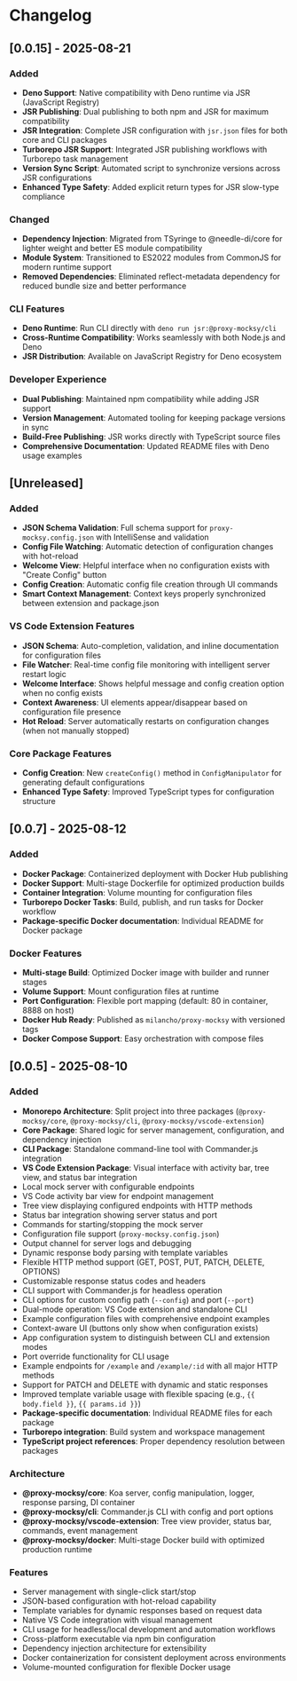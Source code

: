 # Changelog

## [0.0.15] - 2025-08-21

### Added
- **Deno Support**: Native compatibility with Deno runtime via JSR (JavaScript Registry)
- **JSR Publishing**: Dual publishing to both npm and JSR for maximum compatibility
- **JSR Integration**: Complete JSR configuration with `jsr.json` files for both core and CLI packages
- **Turborepo JSR Support**: Integrated JSR publishing workflows with Turborepo task management
- **Version Sync Script**: Automated script to synchronize versions across JSR configurations
- **Enhanced Type Safety**: Added explicit return types for JSR slow-type compliance

### Changed
- **Dependency Injection**: Migrated from TSyringe to @needle-di/core for lighter weight and better ES module compatibility
- **Module System**: Transitioned to ES2022 modules from CommonJS for modern runtime support
- **Removed Dependencies**: Eliminated reflect-metadata dependency for reduced bundle size and better performance

### CLI Features
- **Deno Runtime**: Run CLI directly with `deno run jsr:@proxy-mocksy/cli`
- **Cross-Runtime Compatibility**: Works seamlessly with both Node.js and Deno
- **JSR Distribution**: Available on JavaScript Registry for Deno ecosystem

### Developer Experience
- **Dual Publishing**: Maintained npm compatibility while adding JSR support
- **Version Management**: Automated tooling for keeping package versions in sync
- **Build-Free Publishing**: JSR works directly with TypeScript source files
- **Comprehensive Documentation**: Updated README files with Deno usage examples

## [Unreleased]

### Added
- **JSON Schema Validation**: Full schema support for `proxy-mocksy.config.json` with IntelliSense and validation
- **Config File Watching**: Automatic detection of configuration changes with hot-reload
- **Welcome View**: Helpful interface when no configuration exists with "Create Config" button
- **Config Creation**: Automatic config file creation through UI commands
- **Smart Context Management**: Context keys properly synchronized between extension and package.json

### VS Code Extension Features
- **JSON Schema**: Auto-completion, validation, and inline documentation for configuration files
- **File Watcher**: Real-time config file monitoring with intelligent server restart logic
- **Welcome Interface**: Shows helpful message and config creation option when no config exists
- **Context Awareness**: UI elements appear/disappear based on configuration file presence
- **Hot Reload**: Server automatically restarts on configuration changes (when not manually stopped)

### Core Package Features
- **Config Creation**: New `createConfig()` method in `ConfigManipulator` for generating default configurations
- **Enhanced Type Safety**: Improved TypeScript types for configuration structure

## [0.0.7] - 2025-08-12

### Added
- **Docker Package**: Containerized deployment with Docker Hub publishing
- **Docker Support**: Multi-stage Dockerfile for optimized production builds
- **Container Integration**: Volume mounting for configuration files
- **Turborepo Docker Tasks**: Build, publish, and run tasks for Docker workflow
- **Package-specific Docker documentation**: Individual README for Docker package

### Docker Features
- **Multi-stage Build**: Optimized Docker image with builder and runner stages
- **Volume Support**: Mount configuration files at runtime
- **Port Configuration**: Flexible port mapping (default: 80 in container, 8888 on host)
- **Docker Hub Ready**: Published as `milancho/proxy-mocksy` with versioned tags
- **Docker Compose Support**: Easy orchestration with compose files

## [0.0.5] - 2025-08-10

### Added
- **Monorepo Architecture**: Split project into three packages (`@proxy-mocksy/core`, `@proxy-mocksy/cli`, `@proxy-mocksy/vscode-extension`)
- **Core Package**: Shared logic for server management, configuration, and dependency injection
- **CLI Package**: Standalone command-line tool with Commander.js integration
- **VS Code Extension Package**: Visual interface with activity bar, tree view, and status bar integration
- Local mock server with configurable endpoints
- VS Code activity bar view for endpoint management
- Tree view displaying configured endpoints with HTTP methods
- Status bar integration showing server status and port
- Commands for starting/stopping the mock server
- Configuration file support (`proxy-mocksy.config.json`)
- Output channel for server logs and debugging
- Dynamic response body parsing with template variables
- Flexible HTTP method support (GET, POST, PUT, PATCH, DELETE, OPTIONS)
- Customizable response status codes and headers
- CLI support with Commander.js for headless operation
- CLI options for custom config path (`--config`) and port (`--port`)
- Dual-mode operation: VS Code extension and standalone CLI
- Example configuration files with comprehensive endpoint examples
- Context-aware UI (buttons only show when configuration exists)
- App configuration system to distinguish between CLI and extension modes
- Port override functionality for CLI usage
- Example endpoints for `/example` and `/example/:id` with all major HTTP methods
- Support for PATCH and DELETE with dynamic and static responses
- Improved template variable usage with flexible spacing (e.g., `{{ body.field }}`, `{{ params.id }}`)
- **Package-specific documentation**: Individual README files for each package
- **Turborepo integration**: Build system and workspace management
- **TypeScript project references**: Proper dependency resolution between packages

### Architecture
- **@proxy-mocksy/core**: Koa server, config manipulation, logger, response parsing, DI container
- **@proxy-mocksy/cli**: Commander.js CLI with config and port options
- **@proxy-mocksy/vscode-extension**: Tree view provider, status bar, commands, event management
- **@proxy-mocksy/docker**: Multi-stage Docker build with optimized production runtime

### Features
- Server management with single-click start/stop
- JSON-based configuration with hot-reload capability
- Template variables for dynamic responses based on request data
- Native VS Code integration with visual management
- CLI usage for headless/local development and automation workflows
- Cross-platform executable via npm bin configuration
- Dependency injection architecture for extensibility
- Docker containerization for consistent deployment across environments
- Volume-mounted configuration for flexible Docker usage
